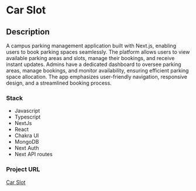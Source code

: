 # Car Slot
## Description
A campus parking management application built with Next.js, enabling users to book parking spaces seamlessly. The platform allows users to view available parking areas and slots, manage their bookings, and receive instant updates. Admins have a dedicated dashboard to oversee parking areas, manage bookings, and monitor availability, ensuring efficient parking space allocation. The app emphasizes user-friendly navigation, responsive design, and a streamlined booking process.

### Stack
- Javascript
- Typescript
- NextJs
- React
- Chakra UI
- MongoDB
- Next Auth
- Next API routes

### Project URL
[Car Slot](https://car-slot.vercel.app/)
